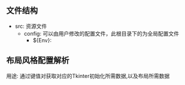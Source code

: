 
## 文件结构
- src: 资源文件
  - config: 可以由用户修改的配置文件，此根目录下的为全局配置文件
    - ${Env}:

## 布局风格配置解析

用途: 通过键值对获取对应的Tkinter初始化所需数据,以及布局所需数据
